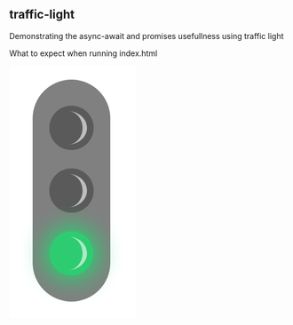 ## traffic-light

Demonstrating the async-await and promises usefullness using traffic light

What to expect when running index.html

<img src="./screenshot.png">
